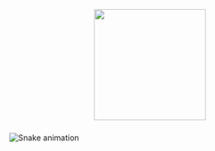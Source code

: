 <div align="center">
  <img height="200" src="https://i.pinimg.com/originals/6c/6b/cc/6c6bcc17d6175785b34252c255d145a9.gif"  />
</div>

###

<img src="https://raw.githubusercontent.com/oguzaltnby/oguzaltnby/output/snake.svg" alt="Snake animation" />

###
